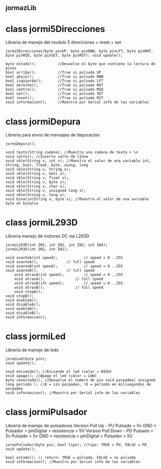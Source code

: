 ##	jormazLib



#	class jormi5Direcciones
Librería de manejo del modulo 5 direcciones + reset + set

	jormi5Direcciones(byte pinUP, byte pinDWN, byte pinLFT, byte pinRHT, byte pinMID, byte pinSET, byte pinRST); void update();

	byte estado(); 			//Devuelve el byte que contiene la lectura de pines 
	bool arriba(); 			//True si pulsado UP 
	bool abajo(); 			//True si pulsado DWN 
	bool izquierda(); 		//True si pulsado LFT 
	bool derecha(); 		//True si pulsado RHT 
	bool centro(); 			//True si pulsado MID 
	bool set(); 			//True si pulsado SET 
	bool reset(); 			//True si pulsado RST 
	void informacion();		//Muestra por Serial info de las variables



#	class jormiDepura
Librería para envio de mensajes de depuración

	jormiDepura();

	void texto(String cadena); //Muestra una cadena de texto + \n 
	void salto(); //Inserta salto de línea
	void vble(String v, int x); //Muestra el valor de una variable int, String, bool, float, byte, uLong, long 
	void vble(String v, String x); 
	void vble(String v, bool x); 
	void vble(String v, float x); 
	void vble(String v, byte x); 
	void vble(String v, char x); 
	void vble(String v, unsigned long x); 
	void vble(String v, long x);
	void binario(String v, byte x); //Muestra el valor de una variable byte en binario



#	class jormiL293D
Libreria manejo de motores DC via L293D

	jormiL293D(int IN1, int IN2, int IN3, int IN4);
	jormiL293D(int IN1, int IN2);

	void avanteA(int speed);			// speed = 0 ..255
	void avanteA();				// full speed
	void avanteB(int speed);			// speed = 0 ..255
	void avanteB();				// full speed    
    	void atrasA(int speed);			// speed = 0 ..255
    	void atrasA();				// full speed
    	void atrasB(int speed);			// speed = 0 ..255
    	void atrasB();				// full speed    
    	void stopA();	
	void stopB();	
	void enableA();
	void disableA();
	void enableB();
	void disableB();
	void informacion();

#	class jormiLed
Librería de manejo de leds

	jormiLed(byte pin); 
	void update();

	void enciende(); //Enciende el led (valor = HIGH) 
	void apaga(); //Apaga el led (valor = LOW) 
	byte conectado(); //Devuelve el numero de pin void parpadeo( unsigned long periodo ); //0 = sin parpadeo, !0 = periodo en milisegundos de parpadeo 
	void informacion(); //Muestra por Serial info de las variables



#	class jormiPulsador
Librería de manejo de pulsadores 
	Version Pull Up - PU 
			Pulsado = 0v GND > Pulsador > pinDigital > resistencia > 5V 
	Version Pull Down - PD 
			Pulsado = 5v Pulsado = 5v GND > resistencia > pinDigital > Pulsador > 5V

	jormiPulsador(byte pin, bool tipo); //tipo: TRUE = PU, FALSE = PD 
	void update();

	bool estado(); // return: TRUE = pulsado, FALSE = no pulsado 
	void informacion(); //Muestra por Serial info de las variables
